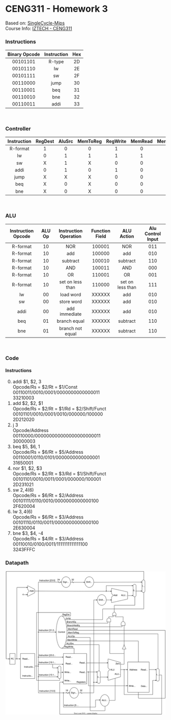 # CENG311 - Homework 3
Based on: [SingleCycle-Mips](https://github.com/KaganAsl/SingleCycle-MIPS) <br>
Course Info: [IZTECH - CENG311](https://ceng.iyte.edu.tr/courses/ceng-311)

### Instructions
| Binary Opcode | Instruction | Hex |
|:---:|:---:|:---:|
| 00101101 | R-type | 2D |
| 00101110 | lw | 2E |
| 00101111 | sw | 2F |
| 00110000 | jump | 30 |
| 00110001 | beq | 31 |
| 00110010 | bne | 32 |
| 00110011 | addi | 33 |

<br>

### Controller
| Instruction | RegDest | AluSrc | MemToReg | RegWrite | MemRead | MemWrite | BranchEq | BranchNotEq | AluOp1 | AluOp0 | Jump |
| :---: | :---: | :---: | :---: | :---: | :---: | :---: | :---: | :---: | :---: | :---: | :---: |
| R-format | 1 | 0 | 0 | 1 | 0 | 0 | 0 | 0 | 1 | 0 | 0 |
| lw | 0 | 1 | 1 | 1 | 1 | 0 | 0 | 0 | 0 | 0 | 0 |
| sw | X | 1 | X | 0 | 0 | 1 | 0 | 0 | 0 | 0 | 0 |
| addi | 0 | 1 | 0 | 1 | 0 | 0 | 0 | 0 | 0 | 0 |  0|
| jump | X | X | X | 0 | 0 | 0 | 0 | 0 | X | X | 1 |
| beq | X | 0 | X | 0 | 0 | 0 | 1 | 0 | 0 | 1 | 0 |
| bne | X | 0 | X | 0 | 0 | 0 | 0 | 1 | 0 | 1 | 0 |

<br>

### ALU
| Instruction Opcode | ALU Op | Instruction Operation | Function Field | ALU Action | Alu Control Input |
| :---: | :---: | :---: | :---: | :---: | :---: |
| R-format | 10 | NOR | 100001 | NOR | 011 |
| R-format | 10 | add | 100000 | add | 010 |
| R-format | 10 | subtract | 100010 | subtract | 110 |
| R-format | 10 | AND | 100011 | AND | 000 |
| R-format | 10 | OR | 110001 | OR | 001 |
| R-format | 10 | set on less than | 110000 | set on less than | 111 |
| lw | 00 | load word | XXXXXX | add | 010 |
| sw | 00 | store word | XXXXXX | add | 010 |
| addi | 00 | add immediate | XXXXXX | add | 010 |
| beq | 01 | branch equal | XXXXXX | subtract | 110 |  
| bne | 01 | branch not equal | XXXXXX | subtract | 110 |

<br>

### Code
#### Instructions
0) addi $1, $2, 3 <br>
Opcode/Rs = $2/Rt = $1/Const <br>
00110011/0010/0001/0000000000000011 <br>
33210003
1) add $2, $2, $1 <br>
Opcode/Rs = $2/Rt = $1/Rd = $2/Shift/Funct <br>
00101101/0010/0001/0010/000000/100000 <br>
2D212020
2) j 3 <br>
Opcode/Address <br>
00110000/000000000000000000000011 <br>
30000003
3) beq $5, $6, 1 <br>
Opcode/Rs = $6/Rt = $5/Address <br>
00110001/0110/0101/0000000000000001 <br>
31650001
4) nor $1, $2, $3 <br>
Opcode/Rs = $2/Rt = $3/Rd = $1/Shift/Funct <br>
00101101/0010/0011/0001/000000/100001 <br>
2D231021
5) sw $2, 4($6) <br>
Opcode/Rs = $6/Rt = $2/Address <br>
00101111/0110/0010/0000000000000100 <br>
2F620004
6) lw $3, 4($6) <br>
Opcode/Rs = $6/Rt = $3/Address <br>
00101110/0110/0011/0000000000000100 <br>
2E630004
7) bne $3, $4, -4 <br>
Opcode/Rs = $4/Rt = $3/Address <br>
00110010/0100/0011/1111111111111100 <br>
3243FFFC

### Datapath
![Datapath](./datapath.svg)